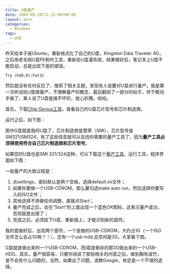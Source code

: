 ```yaml
---
title: U盘量产
date: 2009-09-20T21:15:08+00:00
layout: post
categories:
  - Windows
tags:
  - USB
---
```


昨天给本子装Ubuntu，重新格式化了自己的U盘，Kingston Data Traveler 4G，之后用老毛桃U盘PE制作工具，重新给U盘灌系统，结果做好后，笔记本上U盘不能启动，总是出现下面的错误。
```
Try (hd0,0):Fat32
```
然后就没有任何反应了，搜索了相关主题，发现有人说要对U盘进行量产。我是第一次听说给U盘做量产，不理解量产的概念，最后翻阅了一部分的帖子，终于敢动手做了，某人说了U盘是搞不坏的，放心折腾。哈哈。

首先，下载[Chip Genius工具](http://cid-574f8e37bafc4791.skydrive.live.com/self.aspx/.Public/ChipGenius-v2.64.zip)，查看自己的U盘芯片型号和芯片制造商。

运行之后，如下图：
<!--more-->
图中G盘就是我的U盘了，芯片制造商是慧荣（SMI），芯片型号是SM321/SM324，有了这些信息就可以去找你需要的量产工具了，因为**量产工具必须得使用符合自己芯片制造商和芯片型号**。

如果您的U盘也是SMI 321/324这种，可以下载这个[量产工具](http://cid-574f8e37bafc4791.skydrive.live.com/self.aspx/.Public/release-test%5E_sm32x%5E_i0414.zip)。运行工具，程序界面如下图：

一般量产的大致过程是：

1. 点settings，密码默认是两个空格，选择default.ini文件；
2. 如果你要做一个USB-CDROM，那么要勾选make auto run，然后选择你要写入的ISO文件；
3. 其他选择不用做任何调整，直接点Start；
4. 量产完成之后，会在“Start”的上面出现一个蓝色OK图标，这表示量产成功，否则就是出错了；
5. 完成之后，必须拔下U盘，重新插上，才能识别新的盘符。

我的盘做好后，出现两个盘符，一个是做的USB-CDROM，大约占1G（一个ISO文件怎么会占1G啊？！），还有一个usb-hdd,总空间是3G，大家看下图。

G盘就是做出来的一个USB-CDROM，而I盘是剩余的那3G做出来的一个USB-HDD。其实，量产很容易，只要你阅读了那些相关的内容之后，做到胸有成竹，是不会有什么问题的，当然，如果出了问题，请教Google，肯定是一个不错的选择。